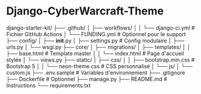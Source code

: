 # Django-CyberWarcraft-Theme
django-starter-kit/
├── .github/
│   ├── workflows/
│   │   └── django-ci.yml  # Fichier GitHub Actions
│   └── FUNDING.yml        # Optionnel pour le support
├── config/
│   ├── __init__.py
│   ├── settings.py        # Config modulaire
│   ├── urls.py
│   └── wsgi.py
├── core/
│   ├── migrations/
│   ├── templates/
│   │   ├── base.html      # Template master
│   │   └── index.html     # Page d'accueil stylée
│   └── views.py
├── static/
│   ├── css/
│   │   ├── bootstrap.min.css  # Bootstrap 5
│   │   └── neon-theme.css     # CSS personnalisé
│   └── js/
│       └── custom.js
├── .env.sample            # Variables d'environnement
├── .gitignore
├── Dockerfile             # Optionnel
├── manage.py
├── README.md              # Instructions
└── requirements.txt
